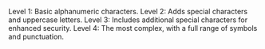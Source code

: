 Level 1: Basic alphanumeric characters.
Level 2: Adds special characters and uppercase letters.
Level 3: Includes additional special characters for enhanced security.
Level 4: The most complex, with a full range of symbols and punctuation.
